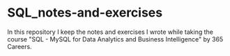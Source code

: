 # SQL_notes-and-exercises
In this repository I keep the notes and exercises I wrote while taking the course "SQL - MySQL for Data Analytics and Business Intelligence" by 365 Careers.
